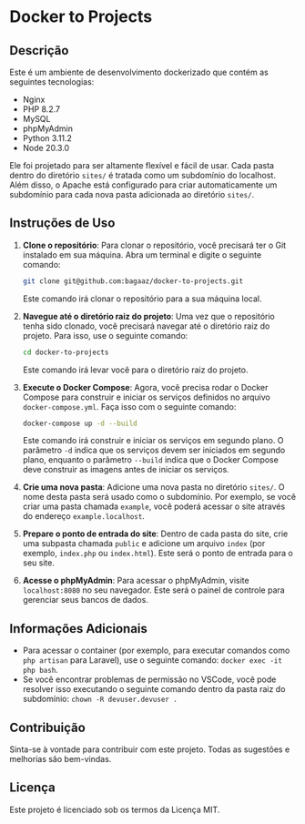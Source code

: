 # Docker to Projects

## Descrição

Este é um ambiente de desenvolvimento dockerizado que contém as seguintes tecnologias:

- Nginx
- PHP 8.2.7
- MySQL
- phpMyAdmin
- Python 3.11.2
- Node 20.3.0

Ele foi projetado para ser altamente flexível e fácil de usar. Cada pasta dentro do diretório `sites/` é tratada como um subdomínio do localhost. Além disso, o Apache está configurado para criar automaticamente um subdomínio para cada nova pasta adicionada ao diretório `sites/`.

## Instruções de Uso

1. **Clone o repositório**: Para clonar o repositório, você precisará ter o Git instalado em sua máquina. Abra um terminal e digite o seguinte comando:
    ```bash
    git clone git@github.com:bagaaz/docker-to-projects.git
    ```
    Este comando irá clonar o repositório para a sua máquina local.

2. **Navegue até o diretório raiz do projeto**: Uma vez que o repositório tenha sido clonado, você precisará navegar até o diretório raiz do projeto. Para isso, use o seguinte comando:
    ```bash
    cd docker-to-projects
    ```
    Este comando irá levar você para o diretório raiz do projeto.

3. **Execute o Docker Compose**: Agora, você precisa rodar o Docker Compose para construir e iniciar os serviços definidos no arquivo `docker-compose.yml`. Faça isso com o seguinte comando:
    ```bash
    docker-compose up -d --build
    ```
    Este comando irá construir e iniciar os serviços em segundo plano. O parâmetro `-d` indica que os serviços devem ser iniciados em segundo plano, enquanto o parâmetro `--build` indica que o Docker Compose deve construir as imagens antes de iniciar os serviços.

4. **Crie uma nova pasta**: Adicione uma nova pasta no diretório `sites/`. O nome desta pasta será usado como o subdomínio. Por exemplo, se você criar uma pasta chamada `example`, você poderá acessar o site através do endereço `example.localhost`.

5. **Prepare o ponto de entrada do site**: Dentro de cada pasta do site, crie uma subpasta chamada `public` e adicione um arquivo `index` (por exemplo, `index.php` ou `index.html`). Este será o ponto de entrada para o seu site.

6. **Acesse o phpMyAdmin**: Para acessar o phpMyAdmin, visite `localhost:8080` no seu navegador. Este será o painel de controle para gerenciar seus bancos de dados.


## Informações Adicionais

- Para acessar o container (por exemplo, para executar comandos como `php artisan` para Laravel), use o seguinte comando: `docker exec -it php bash`.
- Se você encontrar problemas de permissão no VSCode, você pode resolver isso executando o seguinte comando dentro da pasta raiz do subdomínio: `chown -R devuser.devuser .`

## Contribuição

Sinta-se à vontade para contribuir com este projeto. Todas as sugestões e melhorias são bem-vindas.

## Licença

Este projeto é licenciado sob os termos da Licença MIT.
